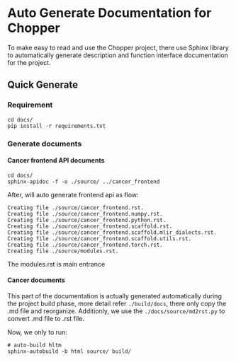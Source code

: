# Auto Generate Documentation for Chopper

To make easy to read and use the Chopper project, there use Sphinx library to automatically generate description and function interface documentation for the project.

## Quick Generate

### Requirement
```
cd docs/
pip install -r requirements.txt
```

### Generate documents

#### Cancer frontend API documents
```shell
cd docs/
sphinx-apidoc -f -o ./source/ ../cancer_frontend
```
After, will auto generate frontend api as flow:
```
Creating file ./source/cancer_frontend.rst.
Creating file ./source/cancer_frontend.numpy.rst.
Creating file ./source/cancer_frontend.python.rst.
Creating file ./source/cancer_frontend.scaffold.rst.
Creating file ./source/cancer_frontend.scaffold.mlir_dialects.rst.
Creating file ./source/cancer_frontend.scaffold.utils.rst.
Creating file ./source/cancer_frontend.torch.rst.
Creating file ./source/modules.rst.
```
The modules.rst is main entrance

#### Cancer documents 
This part of the documentation is actually generated automatically during the project build phase, more detail refer `./build/docs`, there only copy the .md file and reorganize. Additionly, we use the `./docs/source/md2rst.py` to convert .md file to .rst file.

Now, we only to run:
```
# auto-build hltm
sphinx-autobuild -b html source/ build/

```
